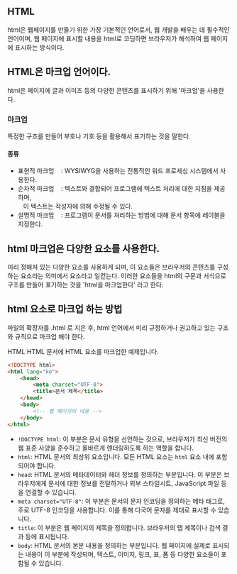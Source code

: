 ## HTML
html은 웹페이지를 만들기 위한 가장 기본적인 언어로서, 웹 개발을 배우는 데 필수적인 언어이며, 웹 페이지에 표시할 내용을 html로 코딩하면 브라우저가 해석하여 웹 페이지에 표시하는 방식이다.

## HTML은 마크업 언어이다.
html은 페이지에 글과 이미즈 등의 다양한 콘텐츠를 표시하기 위해 '마크업'을 사용한다.

### 마크업
특정한 구조를 만들어 부호나 기호 등을 활용해서 표기하는 것을 말한다.

#### 종류
* 표현적 마크업
&nbsp;&nbsp; : WYSIWYG을 사용하는 전통적인 워드 프로세싱 시스템에서 사용한다.
* 순차적 마크업
&nbsp;&nbsp; : 텍스트와 결합되어 프로그램에 텍스트 처리에 대한 지침을 제공하며, <br> &nbsp;&nbsp; 이 텍스트는 작성자에 의해 수정될 수 있다.
* 설명적 마크업
&nbsp;&nbsp; : 프로그램이 문서를 처리하는 방법에 대해 문서 항목에 레이블을 지정한다.

## html 마크업은 다양한 요소를 사용한다.
미리 정해져 있는 다양한 요소를 사용하게 되며, 이 요소들은 브라우저의 콘텐츠를 구성하는 요소라는 의미에서 요소라고 일컫는다. 이러한 요소들을 html의 구문과 서식으로 구조를 만들어 표기하는 것을 'html을 마크업한다' 라고 한다.

## html 요소로 마크업 하는 방법
파일의 확장자를 .html 로 지은 후, html 언어에서 미리 규정하거나 권고하고 있는 구조와 규칙으로 마크업 해야 한다.

HTML
HTML 문서에 HTML 요소를 마크업한 예제입니다.

```html
<!DOCTYPE html>
<html lang="ko">
    <head>
        <meta charset="UTF-8">
        <title>문서 제목</title>
    </head>
    <body>
        <!-- 웹 페이지의 내용 -->
    </body>
</html>
```

* `!DOCTYPE html`: 이 부분은 문서 유형을 선언하는 것으로, 브라우저가 최신 버전의 웹 표준 사양을 준수하고 올바르게 렌더링하도록 하는 역할을 합니다.
* `html`: HTML 문서의 최상위 요소입니다. 모든 HTML 요소는 `html` 요소 내에 포함되어야 합니다.
* `head`: HTML 문서의 메타데이터와 헤더 정보를 정의하는 부분입니다. 이 부분은 브라우저에게 문서에 대한 정보를 전달하거나 외부 스타일시트, JavaScript 파일 등을 연결할 수 있습니다.
* `meta charset="UTF-8"`: 이 부분은 문서의 문자 인코딩을 정의하는 메타 태그로, 주로 UTF-8 인코딩을 사용합니다. 이를 통해 다국어 문자를 제대로 표시할 수 있습니다.
* `title`: 이 부분은 웹 페이지의 제목을 정의합니다. 브라우저의 탭 제목이나 검색 결과 등에 표시됩니다.
* `body`: HTML 문서의 본문 내용을 정의하는 부분입니다. 웹 페이지에 실제로 표시되는 내용이 이 부분에 작성되며, 텍스트, 이미지, 링크, 표, 폼 등 다양한 요소들이 포함될 수 있습니다.